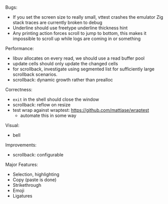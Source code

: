 Bugs:

* If you set the screen size to really small, vttest crashes the emulator
  Zig stack traces are currently broken to debug
* Underline should use freetype underline thickness hint
* Any printing action forces scroll to jump to bottom, this makes it impossible
  to scroll up while logs are coming in or something

Performance:

* libuv allocates on every read, we should use a read buffer pool
* update cells should only update the changed cells
* for scrollback, investigate using segmented list for sufficiently large
  scrollback scenarios.
* scrollback: dynamic growth rather than prealloc

Correctness:

* `exit` in the shell should close the window
* scrollback: reflow on resize
* test wrap against wraptest: https://github.com/mattiase/wraptest
  - automate this in some way

Visual:

* bell

Improvements:

* scrollback: configurable

Major Features:

* Selection, highlighting
* Copy (paste is done)
* Strikethrough
* Emoji
* Ligatures

